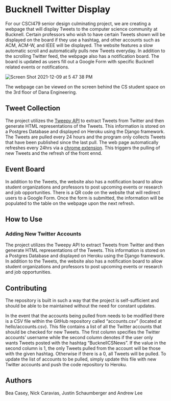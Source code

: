 # Bucknell Twitter Display

For our CSCI479 senior design culminating project, we are creating a webpage that will display Tweets to the computer science community at Bucknell. Certain professors who wish to have certain Tweets shown will be displayed on the board if they use a hashtag, and other accounts such as ACM, ACM-W, and IEEE will be displayed. The website features a slow automatic scroll and automatically pulls new Tweets everyday. In addition to the scrolling Twitter feed, the webpage also has a notification board. The board is updated as users fill out a Google Form with specific Bucknell related events or notifications.   

![Screen Shot 2021-12-09 at 5 47 38 PM](https://user-images.githubusercontent.com/44034523/145487984-e937b249-fa27-4f75-b642-b1e79140c9b6.jpeg) 
 


The webpage can be viewed on the screen behind the CS student space on the 3rd floor of Dana Engineering.  


## Tweet Collection
The project utilizes the [Tweepy API](https://github.com/tweepy/tweepy) to extract Tweets from Twitter and then generate HTML representations of the Tweets. This information is stored on a Postgres Database and displayed on Heroku using the Django framework. The Tweets are pulled every 24 hours and the program only collects Tweets that have been published since the last pull. The web page automatically refreshes every 24hrs via a [chrome extension](https://chrome.google.com/webstore/detail/page-refresh/hmooaemjmediafeacjplpbpenjnpcneg?hl=en). This triggers the pulling of new Tweets and the refresh of the front ennd. 



## Event Board
In addition to the Tweets, the website also has a notification board to allow student organizations and professors to post upcoming events or research and job opportunities. There is a QR code on the website that will redirect users to a Google Form. Once the form is submitted, the information will be populated to the table on the webpage upon the next refresh. 




## How to Use



### Adding New Twitter Accounts

The project utilizes the Tweepy API to extract Tweets from Twitter and then generate HTML representations of the Tweets. This information is stored on a Postgres Database and displayed on Heroku using the Django framework. In addition to the Tweets, the website also has a notification board to allow student organizations and professors to post upcoming events or research and job opportunities. 




## Contributing
The repository is built in such a way that the project is self-sufficient and should be able to be maintained without the need for constant updates. 

In the event that the accounts being pulled from needs to be modified there is a CSV file within the GitHub repository called “accounts.csv” (located at hello/accounts.csv). This file contains a list of all the Twitter accounts that should be checked for new Tweets. The first column specifies the Twitter accounts’ username while the second column denotes if the user only wants Tweets posted with the hashtag “BucknellCSNews”. If the value in the second column is 1, the only Tweets pulled from the account will be those with the given hashtag. Otherwise if there is a 0, all Tweets will be pulled. To update the list of accounts to be pulled, simply update this file with new Twitter accounts and push the code repository to Heroku. 

## Authors
Bea Casey, Nick Caravias, Justin Schaumberger and Andrew Lee 

